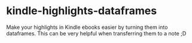 # kindle-highlights-dataframes
Make your highlights in Kindle ebooks easier by turning them into dataframes. This can be very helpful when transferring them to a note ;D
